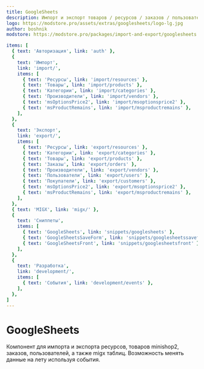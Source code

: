 ```yaml
---
title: GoogleSheets
description: Импорт и экспорт товаров / ресурсов / заказов / пользователей
logo: https://modstore.pro/assets/extras/googlesheets/logo-lg.jpg
author: boshnik
modstore: https://modstore.pro/packages/import-and-export/googlesheets

items: [
  { text: 'Авторизация', link: 'auth' },
  {
    text: 'Импорт',
    link: 'import/',
    items: [
      { text: 'Ресурсы', link: 'import/resources' },
      { text: 'Товары', link: 'import/products' },
      { text: 'Категории', link: 'import/categories' },
      { text: 'Производители', link: 'import/vendors' },
      { text: 'msOptionsPrice2', link: 'import/msoptionsprice2' },
      { text: 'msProductRemains', link: 'import/msproductremains' },
    ],
  },
  {
    text: 'Экспорт',
    link: 'export/',
    items: [
      { text: 'Ресурсы', link: 'export/resources' },
      { text: 'Категории', link: 'export/categories' },
      { text: 'Товары', link: 'export/products' },
      { text: 'Заказы', link: 'export/orders' },
      { text: 'Производители', link: 'export/vendors' },
      { text: 'Пользователи', link: 'export/users' },
      { text: 'Покупатели', link: 'export/customers' },
      { text: 'msOptionsPrice2', link: 'export/msoptionsprice2' },
      { text: 'msProductRemains', link: 'export/msproductremains' },
    ],
  },
  { text: 'MIGX', link: 'migx/' },
  {
    text: 'Сниппеты',
    items: [
      { text: 'GoogleSheets', link: 'snippets/googlesheets' },
      { text: 'GoogleSheetsSaveForm', link: 'snippets/googlesheetssaveform' },
      { text: 'GoogleSheetsFront', link: 'snippets/googlesheetsfront' },
    ],
  },
  {
    text: 'Разработка',
    link: 'development/',
    items: [
      { text: 'События', link: 'development/events' },
    ],
  },
]
---
```

# GoogleSheets

Компонент для импорта и экспорта ресурсов, товаров minishop2, заказов, пользователей, а также migx таблиц.
Возможность менять данные на лету используя события.
